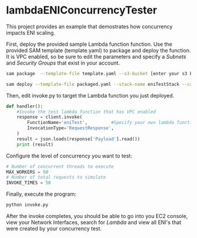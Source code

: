 # lambdaENIConcurrencyTester
This project provides an example that demostrates how concurrency impacts ENI scaling.

First, deploy the provided sample Lambda function function. Use the provided SAM template (template.yaml) to package and deploy the function.
It is VPC enabled, so be sure to edit the parameters and specify a *Subnets* and *Security Groups* that exist in your account.

```bash
sam package  --template-file template.yaml --s3-bucket [enter your s3 bucket here] --output-template-file packaged.yaml
```

```bash
sam deploy --template-file packaged.yaml --stack-name eniTestStack --capabilities CAPABILITY_IAM
```

Then, edit invoke.py to target the Lambda function you just deployed.

```python
def handler():
    #Invoke the test lambda function that has VPC enabled
    response = client.invoke(
        FunctionName='eniTest',         #Specify your own lambda function here
        InvocationType='RequestResponse',
    )
    result = json.loads(response['Payload'].read())
    print (result)
```

Configure the level of concurrency you want to test:

```python
# Number of concurrent threads to execute
MAX_WORKERS = 50
# Number of total requests to simulate
INVOKE_TIMES = 50 
```

Finally, execute the program:
```bash
python invoke.py
```
After the invoke completes, you should be able to go into you EC2 console, view your Network Interfaces, search for *Lambda* and view all ENI's that were created by your concurrency test.

